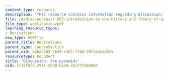 ```yaml
---
content_type: resource
description: 'This resource contains information regarding discussion: the pyramids.'
file: /media/courses/4-605-introduction-to-the-history-and-theory-of-architecture-spring-2012/1fa6fbfb29712b48bac67ec777a6609d_MIT4_605S12_rec04.pdf
file_type: application/pdf
learning_resource_types:
- Recitations
ocw_type: OCWFile
parent_title: Recitations
parent_type: CourseSection
parent_uid: b56a5202-2b39-c365-f166-39fc8aced8c5
resourcetype: Document
title: 'Discussion: the pyramids'
uid: 1fa6fbfb-2971-2b48-bac6-7ec777a6609d
---
```

